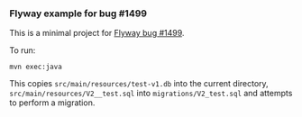 ### Flyway example for bug #1499
This is a minimal project for [Flyway bug #1499](https://github.com/flyway/flyway/issues/1499).

To run:
```
mvn exec:java
```

This copies `src/main/resources/test-v1.db` into the current directory, 
`src/main/resources/V2__test.sql` into `migrations/V2_test.sql` and attempts to perform a 
migration. 